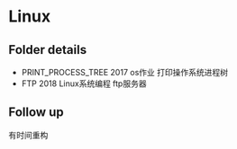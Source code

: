 # Linux
## Folder details
- PRINT_PROCESS_TREE
  2017 os作业 打印操作系统进程树
- FTP
  2018 Linux系统编程 ftp服务器
## Follow up
有时间重构
